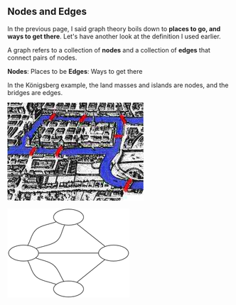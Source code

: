 ## Nodes and Edges ##

In the previous page, I said graph theory boils down to **places to go, and ways to get there**. Let's have another look at the definition I used earlier.

A graph refers to a collection of **nodes** and a collection of **edges** that connect pairs of nodes.

**Nodes**: Places to be
**Edges**: Ways to get there

In the Königsberg example, the land masses and islands are nodes, and the bridges are edges.

![Traditional map](bridges_of_konigsberg-cropped.jpg)

![Euler's version](konigsberg-graph-unlabeled.png)
